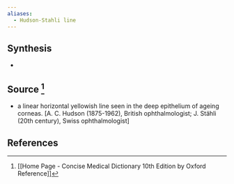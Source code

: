 ```yaml
---
aliases:
  - Hudson-Stahli line
---
```

## Synthesis
- 
## Source [^1]
- a linear horizontal yellowish line seen in the deep epithelium of ageing corneas. \[A. C. Hudson (1875-1962), British ophthalmologist; J. Stähli (20th century), Swiss ophthalmologist]
## References

[^1]: [[Home Page - Concise Medical Dictionary 10th Edition by Oxford Reference]]